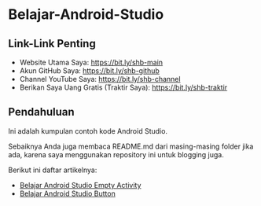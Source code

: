 # Belajar-Android-Studio

## Link-Link Penting

- Website Utama Saya: https://bit.ly/shb-main
- Akun GitHub Saya: https://bit.ly/shb-github
- Channel YouTube Saya: https://bit.ly/shb-channel
- Berikan Saya Uang Gratis (Traktir Saya): https://bit.ly/shb-traktir

## Pendahuluan

Ini adalah kumpulan contoh kode Android Studio. 

Sebaiknya Anda juga membaca README.md dari masing-masing folder jika ada, karena saya menggunakan repository ini untuk blogging juga.

Berikut ini daftar artikelnya:

- [Belajar Android Studio Empty Activity](https://github.com/shbfrlnc/Belajar-Android-Studio/tree/main/belajar-android-studio-empty-activity)
- [Belajar Android Studio Button](https://github.com/shbfrlnc/Belajar-Android-Studio/tree/main/belajar-android-studio-button)
